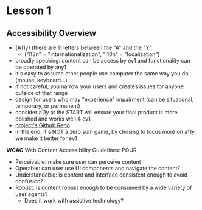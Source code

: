 # Lesson 1
## Accessibility Overview

* (A11y) (there are 11 letters between the "A" and the "Y"
  * ("i18n" = "internationalization", "l10n" = "localization")
* broadly speaking: content can be access by ev1 and functionality can be operated by any1
* it's easy to assume other people use computer the same way you do (mouse, keyboard...)
* if not careful, you narrow your users and creates issues for anyone outside of that range
* design for users who may "experience" impairment (can be situational, temporary, or permanent)
* consider a11y at the START will ensure your final product is more polished and works well 4 ev1
* [project's Github Repo](https://github.com/udacity/ud891)
* in the end, it's NOT a zero sum game, by chosing to focus more on a11y, we make it better for ev1

**WCAG** Web Content Accessibility Guidelines: POUR
  * Perceivable: make sure user can perceive content
  * Operable: can user use UI components and navigate the content?
  * Understandable: is content and interface consistent enough to avoid confusion?
  * Robust: is content robust enough to be consumed by a wide variety of user agents?
    * Does it work with assistive technology?
